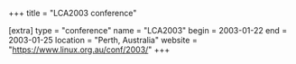 +++
title = "LCA2003 conference"

[extra]
type = "conference"
name = "LCA2003"
begin = 2003-01-22
end = 2003-01-25
location = "Perth, Australia"
website = "https://www.linux.org.au/conf/2003/"
+++

